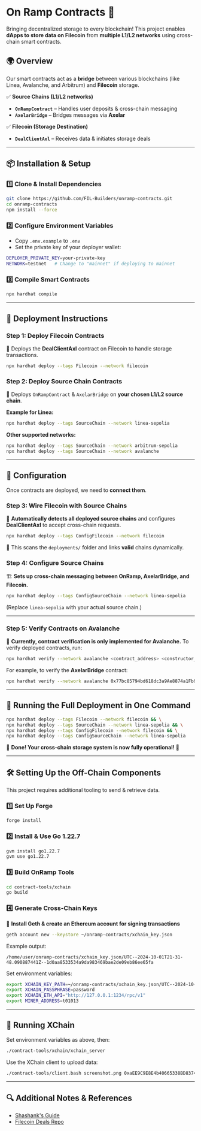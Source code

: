 # **On Ramp Contracts 🚀**
Bringing decentralized storage to every blockchain! This project enables **dApps to store data on Filecoin** from **multiple L1/L2 networks** using cross-chain smart contracts.

## **🌍 Overview**
Our smart contracts act as a **bridge** between various blockchains (like Linea, Avalanche, and Arbitrum) and **Filecoin** storage.

✅ **Source Chains (L1/L2 networks)**
- **`OnRampContract`** – Handles user deposits & cross-chain messaging
- **`AxelarBridge`** – Bridges messages via **Axelar**

✅ **Filecoin (Storage Destination)**
- **`DealClientAxl`** – Receives data & initiates storage deals

---

## **📦 Installation & Setup**

### **1️⃣ Clone & Install Dependencies**
```sh
git clone https://github.com/FIL-Builders/onramp-contracts.git
cd onramp-contracts
npm install --force
```

### **2️⃣ Configure Environment Variables**
- Copy `.env.example` to `.env`
- Set the private key of your deployer wallet:
```sh
DEPLOYER_PRIVATE_KEY=your-private-key
NETWORK=testnet   # Change to "mainnet" if deploying to mainnet
```

### **3️⃣ Compile Smart Contracts**
```sh
npx hardhat compile
```

---

## **🚀 Deployment Instructions**

### **Step 1: Deploy Filecoin Contracts**
💾 Deploys the **DealClientAxl** contract on Filecoin to handle storage transactions.
```sh
npx hardhat deploy --tags Filecoin --network filecoin
```

### **Step 2: Deploy Source Chain Contracts**
🌉 Deploys `OnRampContract` & `AxelarBridge` on **your chosen L1/L2 source chain**.

**Example for Linea:**
```sh
npx hardhat deploy --tags SourceChain --network linea-sepolia
```

**Other supported networks:**
```sh
npx hardhat deploy --tags SourceChain --network arbitrum-sepolia
npx hardhat deploy --tags SourceChain --network avalanche
```

---

## **🔧 Configuration**
Once contracts are deployed, we need to **connect them**.

### **Step 3: Wire Filecoin with Source Chains**
👀 **Automatically detects all deployed source chains** and configures **DealClientAxl** to accept cross-chain requests.
```sh
npx hardhat deploy --tags ConfigFilecoin --network filecoin
```
📌 This scans the `deployments/` folder and links **valid** chains dynamically.

### **Step 4: Configure Source Chains**
🏗 **Sets up cross-chain messaging between OnRamp, AxelarBridge, and Filecoin.**
```sh
npx hardhat deploy --tags ConfigSourceChain --network linea-sepolia
```
(Replace `linea-sepolia` with your actual source chain.)

---

### **Step 5: Verify Contracts on Avalanche**
📜 **Currently, contract verification is only implemented for Avalanche.**
To verify deployed contracts, run:

```sh
npx hardhat verify --network avalanche <contract_address> <constructor_arg_1> <constructor_arg_2> ...
```

For example, to verify the **AxelarBridge** contract:

```sh
npx hardhat verify --network avalanche 0x77bc85794bd618dc3a9Ae8874a1Fb9Fb4C029512 0xC249632c2D40b9001FE907806902f63038B737Ab
```

---

## **📜 Running the Full Deployment in One Command**
```sh
npx hardhat deploy --tags Filecoin --network filecoin && \
npx hardhat deploy --tags SourceChain --network linea-sepolia && \
npx hardhat deploy --tags ConfigFilecoin --network filecoin && \
npx hardhat deploy --tags ConfigSourceChain --network linea-sepolia
```
🎉 **Done! Your cross-chain storage system is now fully operational!** 🚀

---

## **🛠 Setting Up the Off-Chain Components**
This project requires additional tooling to send & retrieve data.

### **1️⃣ Set Up Forge**
```sh
forge install
```

### **2️⃣ Install & Use Go 1.22.7**
```sh
gvm install go1.22.7
gvm use go1.22.7
```

### **3️⃣ Build OnRamp Tools**
```sh
cd contract-tools/xchain
go build
```

### **4️⃣ Generate Cross-Chain Keys**
🔑 **Install Geth & create an Ethereum account for signing transactions**
```sh
geth account new --keystore ~/onramp-contracts/xchain_key.json
```
Example output:
```
/home/user/onramp-contracts/xchain_key.json/UTC--2024-10-01T21-31-48.090887441Z--1d0aa8533534a9da983469bae2de09eb86ee65fa
```

Set environment variables:
```sh
export XCHAIN_KEY_PATH=~/onramp-contracts/xchain_key.json/UTC--2024-10-01T21-31-48.090887441Z--your-address
export XCHAIN_PASSPHRASE=password
export XCHAIN_ETH_API="http://127.0.0.1:1234/rpc/v1"
export MINER_ADDRESS=t01013
```

---

## **🚀 Running XChain**
Set environment variables as above, then:
```sh
./contract-tools/xchain/xchain_server
```
Use the XChain client to upload data:
```sh
./contract-tools/client.bash screenshot.png 0xaEE9C9E8E4b40665338BD8374D8D473Bd014D1A1 1
```

---

## **🔍 Additional Notes & References**
- [Shashank's Guide](https://gist.github.com/lordshashank/fb2fbd53b5520a862bd451e3603b4718)
- [Filecoin Deals Repo](https://github.com/lordshashank/filecoin-deals)
